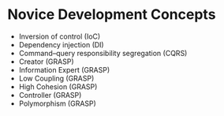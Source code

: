 # Novice Development Concepts

- Inversion of control (IoC)
- Dependency injection (DI)
- Command–query responsibility segregation (CQRS)
- Creator (GRASP)
- Information Expert (GRASP)
- Low Coupling (GRASP)
- High Cohesion (GRASP)
- Controller (GRASP)
- Polymorphism (GRASP)